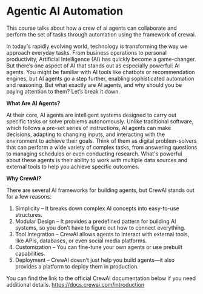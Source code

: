 # Agentic AI Automation
 This course talks about how a crew of ai agents can collaborate and perform the set of tasks through automation using the framework of crewai. 

In today's rapidly evolving world, technology is transforming the way we approach everyday tasks. From business operations to personal productivity, Artificial Intelligence (AI) has quickly become a game-changer. But there’s one aspect of AI that stands out as especially powerful: AI agents. You might be familiar with AI tools like chatbots or recommendation engines, but AI agents go a step further, enabling sophisticated automation and reasoning. But what exactly are AI agents, and why should you be paying attention to them? Let’s break it down.

**What Are AI Agents?**

At their core, AI agents are intelligent systems designed to carry out specific tasks or solve problems autonomously. Unlike traditional software, which follows a pre-set series of instructions, AI agents can make decisions, adapting to changing inputs, and interacting with the environment to achieve their goals.
Think of them as digital problem-solvers that can perform a wide variety of complex tasks, from answering questions to managing schedules or even conducting research. What's powerful about these agents is their ability to work with multiple data sources and external tools to help you achieve specific outcomes.


**Why CrewAI?**

There are several AI frameworks for building agents, but CrewAI stands out for a few reasons:
1.	Simplicity – It breaks down complex AI concepts into easy-to-use structures.
2.	Modular Design – It provides a predefined pattern for building AI systems, so you don’t have to figure out how to connect everything.
3.	Tool Integration – CrewAI allows agents to interact with external tools, like APIs, databases, or even social media platforms.
4.	Customization – You can fine-tune your own agents or use prebuilt capabilities.
5.	Deployment – CrewAI doesn’t just help you build agents—it also provides a platform to deploy them in production.

You can find the link to the official CrewAI documentation below if you need additional details.
https://docs.crewai.com/introduction
